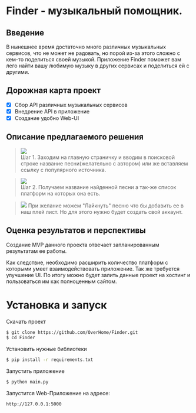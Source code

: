 # Finder - музыкальный помощник.

##  Введение

В нынешнее время достаточно много различных музыкальных сервисов, что не может не радовать, но порой из-за этого сложно с кем-то поделиться своей музыкой. Приложение Finder поможет вам лего найти вашу любимую музыку в других сервисах и поделиться ей с другими.

## Дорожная карта проект
- [X] Сбор API различных музыкальных сервисов
- [X] Внедрение API в приложение
- [X] Создание удобно Web-UI
  
## Описание предлагаемого решения

>![](https://i.ibb.co/W2SpD7b/2022-07-20-193640.png)  
Шаг 1. Заходим на главную страничку и вводим в поисковой строке название песни(желательно с автором) или же вставляем ссылку с популярного источника.  

>![](https://i.ibb.co/KDqKbWq/2022-07-20-195247.png)  
Шаг 2. Получаем название найденной песни а так-же список платформ на которых она есть.

>![](https://i.ibb.co/pWk625L/2022-07-20-195206.png)
При желание можем "Лайкнуть" песню что бы добавить ее в наш плей лист. Но для этого нужно будет создать свой аккаунт.


## Оценка результатов и перспективы
Создание MVP данного проекта отвечает запланированным результатам ее работы.  

Как следствие, необходимо расширить количество платформ с которыми умеет взаимодействовать приложение. Так же требуется улучшение UI. По итогу можно будет залить данные проект на хостинг и пользоваться им как полноценным сайтом.

# Установка и запуск

Скачать проект
```bash
$ git clone https://github.com/OverHome/Finder.git
$ cd Finder
```
Установить нужные библиотеки
```bash 
$ pip install -r requirements.txt
```
Запустить приложение
```bash 
$ python main.py
```

Запустится Web-Приложение на адресе:
```
http://127.0.0.1:5000
```